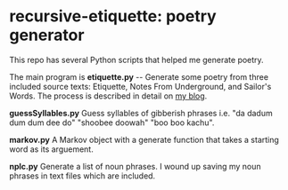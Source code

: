 recursive-etiquette: poetry generator
===================

This repo has several Python scripts that helped me generate poetry.

The main program is **etiquette.py** -- Generate some poetry from three included source texts: Etiquette, Notes From Underground, and Sailor's Words. The process is described in detail on [my blog](http://www.itp.jasonsigal.cc/the-phrases-and-pronunciation/).

**guessSyllables.py** Guess syllables of gibberish phrases i.e. "da dadum dum dum dee do" "shoobee doowah" "boo boo kachu".

**markov.py**  A Markov object with a generate function that takes a starting word as its arguement.

**nplc.py** Generate a list of noun phrases. I wound up saving my noun phrases in text files which are included.
